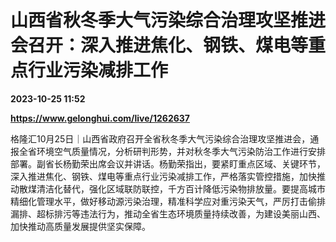 # 山西省秋冬季大气污染综合治理攻坚推进会召开：深入推进焦化、钢铁、煤电等重点行业污染减排工作

**2023-10-25 11:52**

**https://www.gelonghui.com/live/1262637**

格隆汇10月25日｜山西省政府召开全省秋冬季大气污染综合治理攻坚推进会，通报全省环境空气质量情况，分析研判形势，并对秋冬季大气污染防治工作进行安排部署。副省长杨勤荣出席会议并讲话。杨勤荣指出，要紧盯重点区域、关键环节，深入推进焦化、钢铁、煤电等重点行业污染减排工作，严格落实管控措施，加快推动散煤清洁化替代，强化区域联防联控，千方百计降低污染物排放量。要提高城市精细化管理水平，做好移动源污染治理，精准科学应对重污染天气，严厉打击偷排漏排、超标排污等违法行为，推动全省生态环境质量持续改善，为建设美丽山西、加快推动高质量发展提供坚实保障。